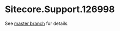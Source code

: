# Sitecore.Support.126998

See [master branch](https://github.com/sitecoresupport/Sitecore.Support.126998) for details.